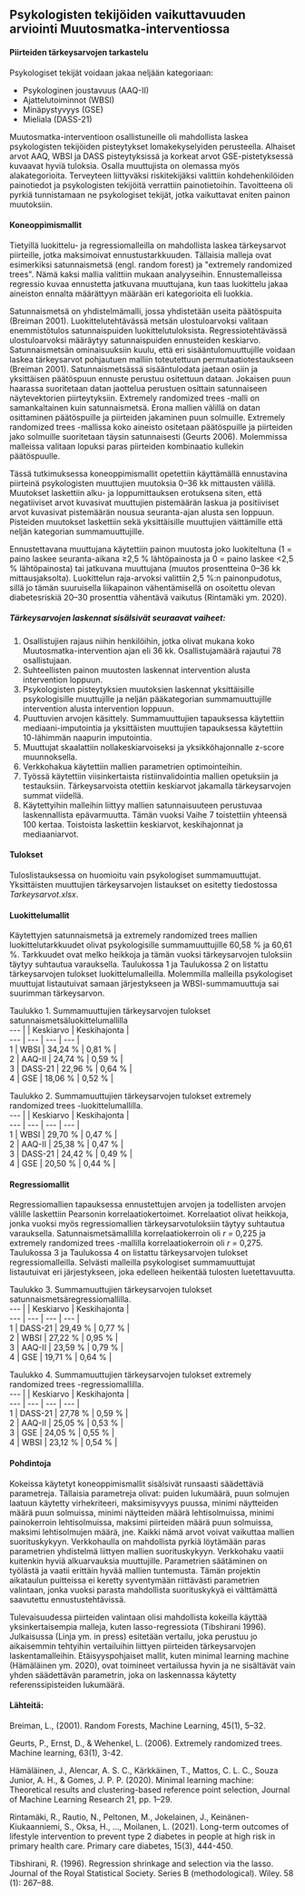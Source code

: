 ## Psykologisten tekijöiden vaikuttavuuden arviointi Muutosmatka-interventiossa

#### Piirteiden tärkeysarvojen tarkastelu

Psykologiset tekijät voidaan jakaa neljään kategoriaan:
- Psykologinen joustavuus (AAQ-II)
- Ajattelutoiminnot (WBSI)
- Minäpystyvyys (GSE)
- Mieliala (DASS-21)

Muutosmatka-interventioon osallistuneille oli mahdollista laskea psykologisten tekijöiden pisteytykset lomakekyselyiden perusteella. Alhaiset arvot AAQ, WBSI ja DASS pisteytyksissä ja korkeat arvot GSE-pistetyksessä kuvaavat hyviä tuloksia. Osalla muuttujista on olemassa myös alakategorioita. Terveyteen liittyväksi riskitekijäksi valittiin kohdehenkilöiden painotiedot ja psykologisten tekijöitä verrattiin painotietoihin. Tavoitteena oli pyrkiä tunnistamaan ne psykologiset tekijät, jotka vaikuttavat eniten painon muutoksiin. 

#### Koneoppimismallit 

Tietyillä luokittelu- ja regressiomalleilla on mahdollista laskea tärkeysarvot piirteille, jotka maksimoivat ennustustarkkuuden. Tällaisia malleja ovat esimerkiksi satunnaismetsä (engl. random forest) ja "extremely randomized trees". Nämä kaksi mallia valittiin mukaan analyyseihin. Ennustemalleissa regressio kuvaa ennustetta jatkuvana muuttujana, kun taas luokittelu jakaa aineiston ennalta määrättyyn määrään eri kategorioita eli luokkia. 

Satunnaismetsä on yhdistelmämalli, jossa yhdistetään useita päätöspuita (Breiman 2001). Luokittelutehtävässä metsän ulostuloarvoksi valitaan enemmistötulos satunnaispuiden luokittelutuloksista. Regressiotehtävässä ulostuloarvoksi määräytyy satunnaispuiden ennusteiden keskiarvo. Satunnaismetsän ominaisuuksiin kuulu, että eri sisääntulomuuttujille voidaan laskea tärkeysarvot pohjautuen malliin toteutettuun permutaatiotestaukseen (Breiman 2001). Satunnaismetsässä sisääntulodata jaetaan osiin ja yksittäisen päätöspuun ennuste perustuu ositettuun dataan. Jokaisen puun haarassa suoritetaan datan jaottelua perustuen osittain satunnaiseen näytevektorien piirteytyksiin. Extremely randomized trees -malli on samankaltainen kuin satunnaismetsä. Erona mallien välillä on datan osittaminen päätöspuille ja piirteiden jakaminen puun solmuille. Extremely randomized trees -mallissa koko aineisto ositetaan päätöspuille ja piirteiden jako solmuille suoritetaan täysin satunnaisesti (Geurts 2006). Molemmissa malleissa valitaan lopuksi paras piirteiden kombinaatio kullekin päätöspuulle.   

Tässä tutkimuksessa koneoppimismallit opetettiin käyttämällä ennustavina piirteinä psykologisten muuttujien muutoksia 0–36 kk mittausten välillä. Muutokset laskettiin alku- ja loppumittauksen erotuksena siten, että negatiiviset arvot kuvasivat muuttujien pistemäärän laskua ja positiiviset arvot kuvasivat pistemäärän nousua seuranta-ajan alusta sen loppuun. Pisteiden muutokset laskettiin sekä yksittäisille muuttujien väittämille että neljän kategorian summamuuttujille. 

Ennustettavana muuttujana käytettiin painon muutosta joko luokiteltuna (1 = paino laskee seuranta-aikana ≥2,5 % lähtöpainosta ja 0 = paino laskee <2,5 % lähtöpainosta) tai jatkuvana muuttujana (muutos prosentteina 0–36 kk mittausjaksolta). Luokittelun raja-arvoksi valittiin 2,5 %:n painonpudotus, sillä jo tämän suuruisella liikapainon vähentämisellä on osoitettu olevan diabetesriskiä 20–30 prosenttia vähentävä vaikutus (Rintamäki ym. 2020).


##### Tärkeysarvojen laskennat sisälsivät seuraavat vaiheet:
1.	Osallistujien rajaus niihin henkilöihin, jotka olivat mukana koko Muutosmatka-intervention ajan eli 36 kk. Osallistujamäärä rajautui 78 osallistujaan.     
2.	Suhteellisten painon muutosten laskennat intervention alusta intervention loppuun.  
3.	Psykologisten pisteytyksien muutoksien laskennat yksittäisille psykologisille muuttujille ja neljän pääkategorian summamuuttujille intervention alusta intervention loppuun.  
4.	Puuttuvien arvojen käsittely. Summamuuttujien tapauksessa käytettiin mediaani-imputointia ja yksittäisten muuttujien tapauksessa käytettiin 10-lähimmän naapurin imputointia.   
5.	Muuttujat skaalattiin nollakeskiarvoiseksi ja yksikköhajonnalle z-score muunnoksella.  
6.	Verkkohakua käytettiin mallien parametrien optimointeihin.   
7.	Työssä käytettiin viisinkertaista ristiinvalidointia mallien opetuksiin ja testauksiin. Tärkeysarvoista otettiin keskiarvot jakamalla tärkeysarvojen summat viidellä.   
8.	Käytettyihin malleihin liittyy mallien satunnaisuuteen perustuvaa laskennallista epävarmuutta. Tämän vuoksi Vaihe 7 toistettiin yhteensä 100 kertaa. Toistoista laskettiin keskiarvot, keskihajonnat ja mediaaniarvot.      

#### Tulokset
Tuloslistauksessa on huomioitu vain psykologiset summamuuttujat. Yksittäisten muuttujien tärkeysarvojen listaukset on esitetty tiedostossa *Tarkeysarvot.xlsx*. 

#### Luokittelumallit
Käytettyjen satunnaismetsä ja extremely randomized trees mallien luokittelutarkkuudet olivat psykologisille summamuuttujille 60,58 % ja 60,61 %. Tarkkuudet ovat melko heikkoja ja tämän vuoksi tärkeysarvojen tuloksiin täytyy suhtautua varauksella. Taulukossa 1 ja Taulukossa 2 on listattu tärkeysarvojen tulokset luokittelumalleilla. Molemmilla malleilla psykologiset muuttujat listautuivat samaan järjestykseen ja WBSI-summamuuttuja sai suurimman tärkeysarvon.    
  
Taulukko 1. Summamuuttujien tärkeysarvojen tulokset satunnaismetsäluokittelumallilla  
--- |  | Keskiarvo | Keskihajonta |  
--- | --- | --- | --- |  
1 | WBSI | 34,24 % | 0,81 % |    
2 | AAQ-II | 24,74 % | 0,59 % |    
3 | DASS-21 | 22,96 % | 0,64 % |   
4 | GSE | 18,06 % | 0,52 % |    
  
Taulukko 2. Summamuuttujien tärkeysarvojen tulokset extremely randomized trees -luokittelumallilla.  
---  |  | Keskiarvo | Keskihajonta |  
--- | --- | --- | --- |  
1 | WBSI | 29,70 % | 0,47 % |   
2 | AAQ-II | 25,38 % | 0,47 %  |    
3 | DASS-21 | 24,42 %  | 0,49 % |   
4 | GSE | 20,50 % | 0,44 % |    
  
#### Regressiomallit
Regressiomallien tapauksessa ennustettujen arvojen ja todellisten arvojen välille laskettiin Pearsonin korrelaatiokertoimet. Korrelaatiot olivat heikkoja, jonka vuoksi myös regressiomallien tärkeysarvotuloksiin täytyy suhtautua varauksella. Satunnaismetsämallilla korrelaatiokerroin oli *r =* 0,225 ja extremely randomized trees -mallilla korrelaatiokerroin oli *r =* 0,275. Taulukossa 3 ja Taulukossa 4 on listattu tärkeysarvojen tulokset regressiomalleilla. Selvästi malleilla psykologiset summamuuttujat listautuivat eri järjestykseen, joka edelleen heikentää tulosten luetettavuutta.

Taulukko 3. Summamuuttujien tärkeysarvojen tulokset satunnaismetsäregressiomallilla.  
---  |  | Keskiarvo | Keskihajonta |   
--- | --- | --- | --- |  
1 | DASS-21 | 29,49 % | 0,77 % |   
2 | WBSI | 27,22 % | 0,95 % |   
3 | AAQ-II | 23,59 % | 0,79 % |   
4 | GSE | 19,71 % | 0,64 % |   

Taulukko 4. Summamuuttujien tärkeysarvojen tulokset extremely randomized trees -regressiomallilla.  
---  |  | Keskiarvo | Keskihajonta |   
--- | --- | --- | --- |  
1 | DASS-21 | 27,78 % | 0,59 % |   
2 | AAQ-II | 25,05 % | 0,53 % |   
3 | GSE | 24,05 % | 0,55 % |   
4 | WBSI | 23,12 % | 0,54 % |   

#### Pohdintoja
Kokeissa käytetyt koneoppimismallit sisälsivät runsaasti säädettäviä parametreja. Tällaisia parametreja olivat: puiden lukumäärä, puun solmujen laatuun käytetty virhekriteeri, maksimisyvyys puussa, minimi näytteiden määrä puun solmuissa, minimi näytteiden määrä lehtisolmuissa, minimi painokerroin lehtisolmuissa, maksimi piirteiden määrä puun solmuissa, maksimi lehtisolmujen määrä, jne. Kaikki nämä arvot voivat vaikuttaa mallien suorituskykyyn. Verkkohaulla on mahdollista pyrkiä löytämään paras parametrien yhdistelmä liittyen mallien suorituskykyyn. Verkkohaku vaatii kuitenkin hyviä alkuarvauksia muuttujille.  Parametrien säätäminen on työlästä ja vaatii erittäin hyvää mallien tuntemusta. Tämän projektin aikataulun puitteissa ei keretty syventymään riittävästi parametrien valintaan, jonka vuoksi parasta mahdollista suorituskykyä ei välttämättä saavutettu ennustustehtävissä.

Tulevaisuudessa piirteiden valintaan olisi mahdollista kokeilla käyttää yksinkertaisempia malleja, kuten lasso-regressiota (Tibshirani 1996). Julkaisussa (Linja ym. in press) esitetään vertailu, joka perustuu jo aikaisemmin tehtyihin vertailuihin liittyen piirteiden tärkeysarvojen laskentamalleihin. Etäisyyspohjaiset mallit, kuten minimal learning machine (Hämäläinen ym. 2020), ovat toimineet vertailussa hyvin ja ne sisältävät vain yhden säädettävän parametrin, joka on laskennassa käytetty referenssipisteiden lukumäärä.

#### Lähteitä:

Breiman, L., (2001). Random Forests, Machine Learning, 45(1), 5–32.   
  
Geurts, P., Ernst, D., & Wehenkel, L. (2006). Extremely randomized trees. Machine learning, 63(1), 3-42.  

Hämäläinen, J., Alencar, A. S. C., Kärkkäinen, T., Mattos, C. L. C., Souza Junior, A. H., & Gomes, J. P. P. (2020). Minimal learning machine: Theoretical results and clustering-based reference point selection, Journal of Machine Learning Research 21, pp. 1–29.

Rintamäki, R., Rautio, N., Peltonen, M., Jokelainen, J., Keinänen-Kiukaanniemi, S., Oksa, H., ..., Moilanen, L. (2021). Long-term outcomes of lifestyle intervention to prevent type 2 diabetes in people at high risk in primary health care. Primary care diabetes, 15(3), 444-450. 

Tibshirani, R. (1996). Regression shrinkage and selection via the lasso. Journal of the Royal Statistical Society. Series B (methodological). Wiley. 58 (1): 267–88. 

